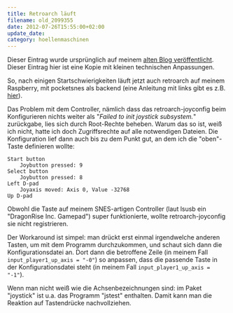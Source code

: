 ```yaml
---
title: Retroarch läuft
filename: old_2099355
date: 2012-07-26T15:55:00+02:00
update_date:
category: hoellenmaschinen
---
```

Dieser Eintrag wurde ursprünglich auf meinem [alten Blog veröffentlicht](https://stu.blogger.de/stories/2099355/). Dieser Eintrag hier ist eine Kopie mit kleinen technischen Anpassungen.

So, nach einigen Startschwierigkeiten läuft jetzt auch retroarch auf meinem Raspberry, mit pocketsnes als backend (eine Anleitung mit links gibt es z.B. [hier](http://www.raspberrypilabs.com/retroarch-in-raspberry-pi-snes/)).

Das Problem mit dem Controller, nämlich dass das retroarch-joyconfig beim Konfigurieren nichts weiter als "<cite>Failed to init joystick subsystem.</cite>" zurückgabe, lies sich durch Root-Rechte beheben. Warum das so ist, weiß ich nicht, hatte ich doch Zugriffsrechte auf alle notwendigen Dateien.
Die Konfiguration lief dann auch bis zu dem Punkt gut, an dem ich die "oben"-Taste definieren wollte:

    Start button
        Joybutton pressed: 9
    Select button
        Joybutton pressed: 8
    Left D-pad
        Joyaxis moved: Axis 0, Value -32768
    Up D-pad

Obwohl die Taste auf meinem SNES-artigen Controller (laut lsusb ein "DragonRise Inc. Gamepad") super funktionierte, wollte retroarch-joyconfig sie nicht registrieren.

Der Workaround ist simpel: man drückt erst einmal irgendwelche anderen Tasten, um mit dem Programm durchzukommen, und schaut sich dann die Konfigurationsdatei an. Dort dann die betroffene Zeile (in meinem Fall `input_player1_up_axis = "-0"`) so anpassen, dass die passende Taste in der Konfigurationsdatei steht (in meinem Fall `input_player1_up_axis = "-1"`).

Wenn man nicht weiß wie die Achsenbezeichnungen sind: im Paket "joystick" ist u.a. das Programm "jstest" enthalten. Damit kann man die Reaktion auf Tastendrücke nachvollziehen.
